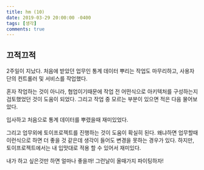 ```yaml
---
title: hm (10)
date: 2019-03-29 20:00:00 -0400
tags: [생각]
comments: true
---
```


## 끄적끄적
2주일이 지났다.
처음에 받았던 업무인 통계 데이터 뿌리는 작업도 마무리하고,
사용자단의 컨트롤러 및 서비스를 작업했다.

혼자 작업하는 것이 아니라, 협업이기때문에 작업 전 어떤식으로 아키텍처를 구성하는지 검토했었던 것이 도움이 되었다.
그리고 작업 중 모르는 부분이 있으면 적은 다음 물어보았다.

입사하고 처음으로 통계 데이터를 뿌렸을때 재미있었다.

그리고 업무외에 토이프로젝트를 진행하는 것이 도움이 확실히 된다.
왜냐하면 업무할때 이런식으로 하면 더 좋을 것 같은데 생각이 들어도 변경을 못하는 경우가 있다.
하지만, 토이프로젝트에서는 내 입맛대로 적용 할 수 있어서 재미있다.

내가 하고 싶은것만 하면 얼마나 좋을까!
그런날이 올때가지 파이팅하자!

